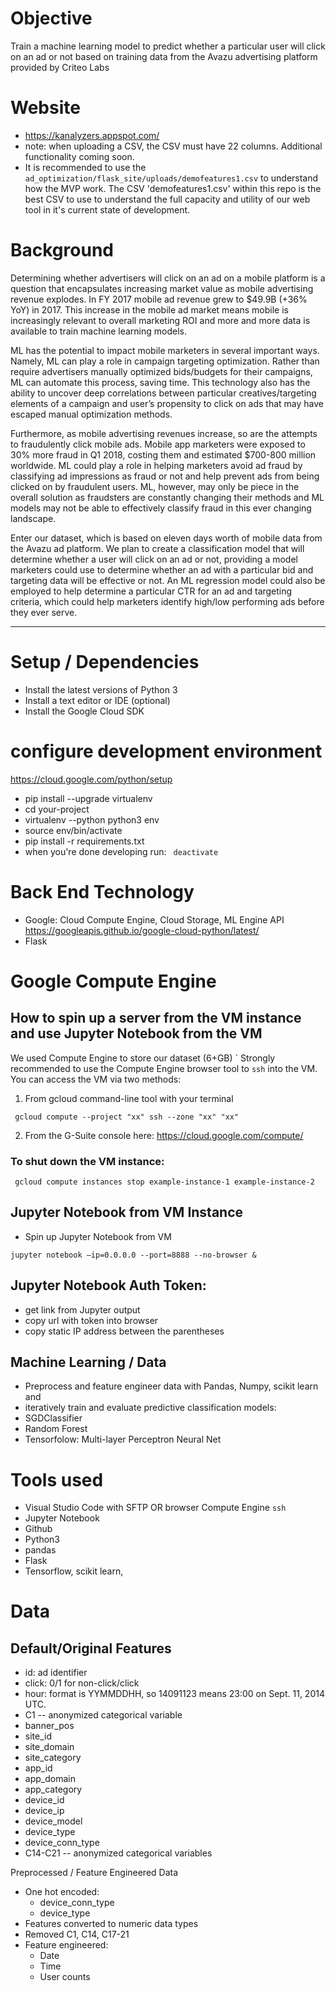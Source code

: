 # Objective
Train a machine learning model to predict whether a particular user will click on an ad or not based on training data from the Avazu advertising platform provided by Criteo Labs 

# Website
 * https://kanalyzers.appspot.com/
 * note: when uploading a CSV, the CSV must have 22 columns. Additional functionality coming soon.
 * It is recommended to use the `ad_optimization/flask_site/uploads/demofeatures1.csv` to understand how the MVP work. The CSV 'demofeatures1.csv' within this repo is the best CSV to use to understand the full capacity and utility of our web tool in it's current state of development. 

# Background
Determining whether advertisers will click on an ad on a mobile platform is a question that encapsulates increasing market value as mobile advertising revenue explodes. In FY 2017 mobile ad revenue grew to $49.9B (+36% YoY) in 2017. This increase in the mobile ad market means mobile is increasingly relevant to overall marketing ROI and more and more data is available to train machine learning models. 

ML has the potential to impact mobile marketers in several important ways. Namely, ML can play a role in campaign targeting optimization. Rather than require advertisers manually optimized bids/budgets for their campaigns, ML can automate this process, saving time.  This technology also has the ability to uncover deep correlations between particular creatives/targeting elements of a campaign and user’s propensity to click on ads that may have escaped manual optimization methods.

Furthermore, as mobile advertising revenues increase, so are the attempts to fraudulently click  mobile ads. Mobile app marketers were exposed to 30% more fraud in Q1 2018, costing them and estimated $700-800 million worldwide. ML could play a role in helping marketers avoid ad fraud by classifying ad impressions as fraud or not and help prevent ads from being clicked on by fraudulent users. ML, however, may only be piece in the overall solution as fraudsters are constantly changing their methods and ML models may not be able to effectively classify fraud in this ever changing landscape. 

Enter our dataset, which is based on eleven days worth of mobile data from the Avazu ad platform. We plan to create a classification model that will determine whether a user will click on an ad or not,  providing a model marketers could use to determine whether an ad with a particular bid and targeting data will be effective or not. An ML regression model could also be employed to help determine a particular CTR for an ad and targeting criteria, which could help marketers identify high/low performing ads before they ever serve.

--------------------------------------

# Setup / Dependencies
* Install the latest versions of Python 3
* Install a text editor or IDE (optional)
* Install the Google Cloud SDK

# configure development environment
https://cloud.google.com/python/setup
 - pip install --upgrade virtualenv
 - cd your-project
 - virtualenv --python python3 env
 - source env/bin/activate
 - pip install -r requirements.txt
 - when you're done developing run: ``` deactivate```

# Back End Technology 
 - Google: Cloud Compute Engine, Cloud Storage, ML Engine API https://googleapis.github.io/google-cloud-python/latest/
 - Flask
 
# Google Compute Engine 
## How to spin up a server from the VM instance and use Jupyter Notebook from the VM
We used Compute Engine to store our dataset (6+GB)
`
Strongly recommended to use the Compute Engine browser tool to ```ssh``` into the VM. You can access the VM via two methods:

1) From gcloud command-line tool with your terminal
```
 gcloud compute --project "xx" ssh --zone "xx" "xx"
```
2) From the G-Suite console here: https://cloud.google.com/compute/
 
### To shut down the VM instance:
```
 gcloud compute instances stop example-instance-1 example-instance-2
```
## Jupyter Notebook from VM Instance

-  Spin up Jupyter Notebook from VM
```
jupyter notebook —ip=0.0.0.0 --port=8888 --no-browser &
```
## Jupyter Notebook Auth Token:
-  get link from Jupyter output 
-  copy url with token into browser 
-  copy static IP address between the parentheses


## Machine Learning / Data 
- Preprocess and feature engineer data with Pandas, Numpy, scikit learn and 
- iteratively train and evaluate predictive classification models:
 - SGDClassifier
 - Random Forest
 - Tensorfolow: Multi-layer Perceptron Neural Net

# Tools used
* Visual Studio Code with SFTP OR browser Compute Engine ```ssh```
* Jupyter Notebook
* Github
* Python3
* pandas
* Flask
* Tensorflow, scikit learn, 

# Data

## Default/Original Features 
 - id: ad identifier
 - click: 0/1 for non-click/click
 - hour: format is YYMMDDHH, so 14091123 means 23:00 on Sept. 11, 2014 UTC.
 - C1 -- anonymized categorical variable
 - banner_pos
 - site_id
 - site_domain
 - site_category
 - app_id
 - app_domain
 - app_category
 - device_id
 - device_ip
 - device_model
 - device_type
 - device_conn_type
 - C14-C21 -- anonymized categorical variables

 Preprocessed / Feature Engineered Data
 - One hot encoded: 
    * device_conn_type
    * device_type
 - Features converted to numeric data types
 - Removed C1, C14, C17-21
 - Feature engineered:
    * Date
    * Time
    * User counts
    

    
